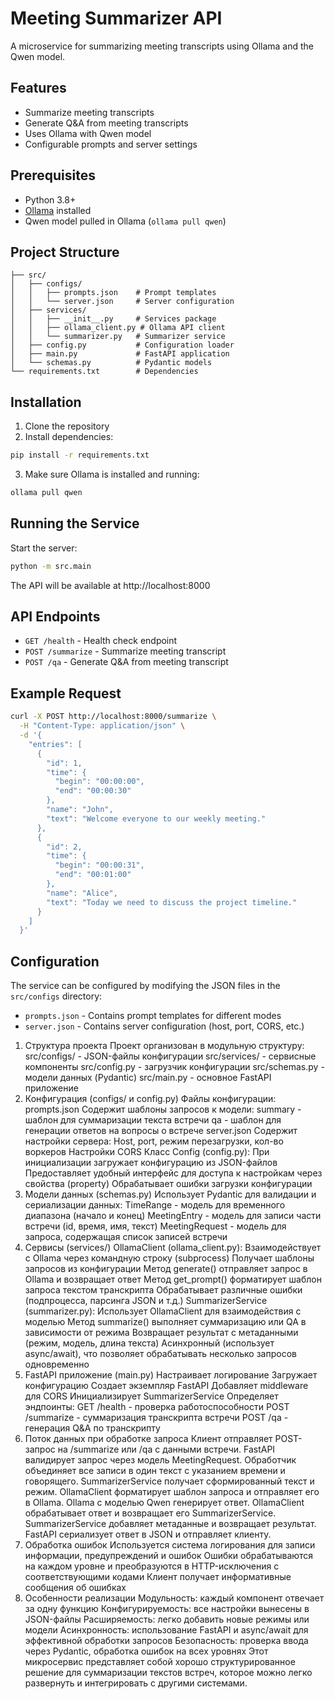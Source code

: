 # Meeting Summarizer API

A microservice for summarizing meeting transcripts using Ollama and the Qwen model.

## Features

- Summarize meeting transcripts
- Generate Q&A from meeting transcripts
- Uses Ollama with Qwen model
- Configurable prompts and server settings

## Prerequisites

- Python 3.8+
- [Ollama](https://ollama.ai/) installed
- Qwen model pulled in Ollama (`ollama pull qwen`)

## Project Structure

```
├── src/
│   ├── configs/
│   │   ├── prompts.json    # Prompt templates
│   │   └── server.json     # Server configuration
│   ├── services/
│   │   ├── __init__.py     # Services package
│   │   ├── ollama_client.py # Ollama API client
│   │   └── summarizer.py   # Summarizer service
│   ├── config.py           # Configuration loader
│   ├── main.py             # FastAPI application
│   └── schemas.py          # Pydantic models
└── requirements.txt        # Dependencies
```

## Installation

1. Clone the repository
2. Install dependencies:

```bash
pip install -r requirements.txt
```

3. Make sure Ollama is installed and running:

```bash
ollama pull qwen
```

## Running the Service

Start the server:

```bash
python -m src.main
```

The API will be available at http://localhost:8000

## API Endpoints

- `GET /health` - Health check endpoint
- `POST /summarize` - Summarize meeting transcript
- `POST /qa` - Generate Q&A from meeting transcript

## Example Request

```bash
curl -X POST http://localhost:8000/summarize \
  -H "Content-Type: application/json" \
  -d '{
    "entries": [
      {
        "id": 1,
        "time": {
          "begin": "00:00:00",
          "end": "00:00:30"
        },
        "name": "John",
        "text": "Welcome everyone to our weekly meeting."
      },
      {
        "id": 2,
        "time": {
          "begin": "00:00:31",
          "end": "00:01:00"
        },
        "name": "Alice",
        "text": "Today we need to discuss the project timeline."
      }
    ]
  }'
```

## Configuration

The service can be configured by modifying the JSON files in the `src/configs` directory:

- `prompts.json` - Contains prompt templates for different modes
- `server.json` - Contains server configuration (host, port, CORS, etc.)

1. Структура проекта
Проект организован в модульную структуру:
src/configs/ - JSON-файлы конфигурации
src/services/ - сервисные компоненты
src/config.py - загрузчик конфигурации
src/schemas.py - модели данных (Pydantic)
src/main.py - основное FastAPI приложение
2. Конфигурация (configs/ и config.py)
Файлы конфигурации:
prompts.json
Содержит шаблоны запросов к модели:
summary - шаблон для суммаризации текста встречи
qa - шаблон для генерации ответов на вопросы о встрече
server.json
Содержит настройки сервера:
Host, port, режим перезагрузки, кол-во воркеров
Настройки CORS
Класс Config (config.py):
При инициализации загружает конфигурацию из JSON-файлов
Предоставляет удобный интерфейс для доступа к настройкам через свойства (property)
Обрабатывает ошибки загрузки конфигурации
3. Модели данных (schemas.py)
Использует Pydantic для валидации и сериализации данных:
TimeRange - модель для временного диапазона (начало и конец)
MeetingEntry - модель для записи части встречи (id, время, имя, текст)
MeetingRequest - модель для запроса, содержащая список записей встречи
4. Сервисы (services/)
OllamaClient (ollama_client.py):
Взаимодействует с Ollama через командную строку (subprocess)
Получает шаблоны запросов из конфигурации
Метод generate() отправляет запрос в Ollama и возвращает ответ
Метод get_prompt() форматирует шаблон запроса текстом транскрипта
Обрабатывает различные ошибки (подпроцесса, парсинга JSON и т.д.)
SummarizerService (summarizer.py):
Использует OllamaClient для взаимодействия с моделью
Метод summarize() выполняет суммаризацию или QA в зависимости от режима
Возвращает результат с метаданными (режим, модель, длина текста)
Асинхронный (использует async/await), что позволяет обрабатывать несколько запросов одновременно
5. FastAPI приложение (main.py)
Настраивает логирование
Загружает конфигурацию
Создает экземпляр FastAPI
Добавляет middleware для CORS
Инициализирует SummarizerService
Определяет эндпоинты:
GET /health - проверка работоспособности
POST /summarize - суммаризация транскрипта встречи
POST /qa - генерация Q&A по транскрипту
6. Поток данных при обработке запроса
Клиент отправляет POST-запрос на /summarize или /qa с данными встречи.
FastAPI валидирует запрос через модель MeetingRequest.
Обработчик объединяет все записи в один текст с указанием времени и говорящего.
SummarizerService получает сформированный текст и режим.
OllamaClient форматирует шаблон запроса и отправляет его в Ollama.
Ollama с моделью Qwen генерирует ответ.
OllamaClient обрабатывает ответ и возвращает его SummarizerService.
SummarizerService добавляет метаданные и возвращает результат.
FastAPI сериализует ответ в JSON и отправляет клиенту.
7. Обработка ошибок
Используется система логирования для записи информации, предупреждений и ошибок
Ошибки обрабатываются на каждом уровне и преобразуются в HTTP-исключения с соответствующими кодами
Клиент получает информативные сообщения об ошибках
8. Особенности реализации
Модульность: каждый компонент отвечает за одну функцию
Конфигурируемость: все настройки вынесены в JSON-файлы
Расширяемость: легко добавить новые режимы или модели
Асинхронность: использование FastAPI и async/await для эффективной обработки запросов
Безопасность: проверка ввода через Pydantic, обработка ошибок на всех уровнях
Этот микросервис представляет собой хорошо структурированное решение для суммаризации текстов встреч, которое можно легко развернуть и интегрировать с другими системами.